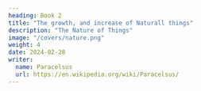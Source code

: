 ```yaml
---
heading: Book 2
title: "The growth, and increase of Naturall things"
description: "The Nature of Things"
image: "/covers/nature.png"
weight: 4
date: 2024-02-28
writer:
  name: Paracelsus
  url: https://en.wikipedia.org/wiki/Paracelsus/
---
```

